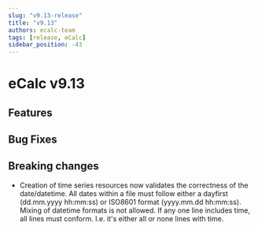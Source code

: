 ```yaml
---
slug: "v9.13-release"
title: "v9.13"
authors: ecalc-team
tags: [release, eCalc]
sidebar_position: -43
---
```


# eCalc v9.13

## Features

## Bug Fixes

## Breaking changes

* Creation of time series resources now validates the correctness of the date/datetime.
  All dates within a file must follow either a dayfirst (dd.mm.yyyy hh:mm:ss) or ISO8601 format (yyyy.mm.dd hh:mm:ss).
  Mixing of datetime formats is not allowed.
  If any one line includes time, all lines must conform. I.e. it's either all or none lines with time.
